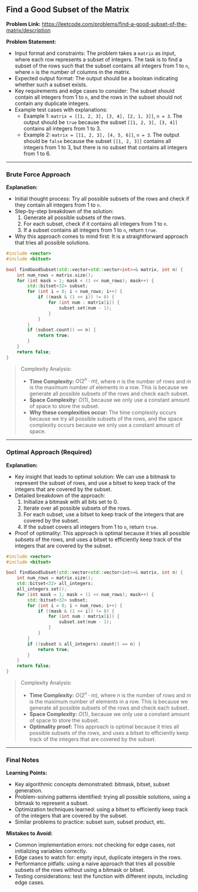 ## Find a Good Subset of the Matrix
**Problem Link:** https://leetcode.com/problems/find-a-good-subset-of-the-matrix/description

**Problem Statement:**
- Input format and constraints: The problem takes a `matrix` as input, where each row represents a subset of integers. The task is to find a subset of the rows such that the subset contains all integers from 1 to `n`, where `n` is the number of columns in the matrix.
- Expected output format: The output should be a boolean indicating whether such a subset exists.
- Key requirements and edge cases to consider: The subset should contain all integers from 1 to `n`, and the rows in the subset should not contain any duplicate integers.
- Example test cases with explanations:
  - Example 1: `matrix = [[1, 2, 3], [3, 4], [2, 1, 3]]`, `n = 3`. The output should be `true` because the subset `[[1, 2, 3], [3, 4]]` contains all integers from 1 to 3.
  - Example 2: `matrix = [[1, 2, 3], [4, 5, 6]]`, `n = 3`. The output should be `false` because the subset `[[1, 2, 3]]` contains all integers from 1 to 3, but there is no subset that contains all integers from 1 to 6.

---

### Brute Force Approach

**Explanation:**
- Initial thought process: Try all possible subsets of the rows and check if they contain all integers from 1 to `n`.
- Step-by-step breakdown of the solution:
  1. Generate all possible subsets of the rows.
  2. For each subset, check if it contains all integers from 1 to `n`.
  3. If a subset contains all integers from 1 to `n`, return `true`.
- Why this approach comes to mind first: It is a straightforward approach that tries all possible solutions.

```cpp
#include <vector>
#include <bitset>

bool findGoodSubset(std::vector<std::vector<int>>& matrix, int n) {
    int num_rows = matrix.size();
    for (int mask = 1; mask < (1 << num_rows); mask++) {
        std::bitset<32> subset;
        for (int i = 0; i < num_rows; i++) {
            if ((mask & (1 << i)) != 0) {
                for (int num : matrix[i]) {
                    subset.set(num - 1);
                }
            }
        }
        if (subset.count() == n) {
            return true;
        }
    }
    return false;
}
```

> Complexity Analysis:
> - **Time Complexity:** $O(2^n \cdot m)$, where $n$ is the number of rows and $m$ is the maximum number of elements in a row. This is because we generate all possible subsets of the rows and check each subset.
> - **Space Complexity:** $O(1)$, because we only use a constant amount of space to store the subset.
> - **Why these complexities occur:** The time complexity occurs because we try all possible subsets of the rows, and the space complexity occurs because we only use a constant amount of space.

---

### Optimal Approach (Required)

**Explanation:**
- Key insight that leads to optimal solution: We can use a bitmask to represent the subset of rows, and use a bitset to keep track of the integers that are covered by the subset.
- Detailed breakdown of the approach:
  1. Initialize a bitmask with all bits set to 0.
  2. Iterate over all possible subsets of the rows.
  3. For each subset, use a bitset to keep track of the integers that are covered by the subset.
  4. If the subset covers all integers from 1 to `n`, return `true`.
- Proof of optimality: This approach is optimal because it tries all possible subsets of the rows, and uses a bitset to efficiently keep track of the integers that are covered by the subset.

```cpp
#include <vector>
#include <bitset>

bool findGoodSubset(std::vector<std::vector<int>>& matrix, int n) {
    int num_rows = matrix.size();
    std::bitset<32> all_integers;
    all_integers.set();
    for (int mask = 1; mask < (1 << num_rows); mask++) {
        std::bitset<32> subset;
        for (int i = 0; i < num_rows; i++) {
            if ((mask & (1 << i)) != 0) {
                for (int num : matrix[i]) {
                    subset.set(num - 1);
                }
            }
        }
        if ((subset & all_integers).count() == n) {
            return true;
        }
    }
    return false;
}
```

> Complexity Analysis:
> - **Time Complexity:** $O(2^n \cdot m)$, where $n$ is the number of rows and $m$ is the maximum number of elements in a row. This is because we generate all possible subsets of the rows and check each subset.
> - **Space Complexity:** $O(1)$, because we only use a constant amount of space to store the subset.
> - **Optimality proof:** This approach is optimal because it tries all possible subsets of the rows, and uses a bitset to efficiently keep track of the integers that are covered by the subset.

---

### Final Notes

**Learning Points:**
- Key algorithmic concepts demonstrated: bitmask, bitset, subset generation.
- Problem-solving patterns identified: trying all possible solutions, using a bitmask to represent a subset.
- Optimization techniques learned: using a bitset to efficiently keep track of the integers that are covered by the subset.
- Similar problems to practice: subset sum, subset product, etc.

**Mistakes to Avoid:**
- Common implementation errors: not checking for edge cases, not initializing variables correctly.
- Edge cases to watch for: empty input, duplicate integers in the rows.
- Performance pitfalls: using a naive approach that tries all possible subsets of the rows without using a bitmask or bitset.
- Testing considerations: test the function with different inputs, including edge cases.